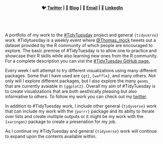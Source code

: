 <h4 style="text-align:center;">
🐦 <a href="https://twitter.com/Edgar_Zamora_">Twitter</a> | 📝
<a href="https://edgarzamora.netlify.com/">Blog</a> | 📧
<a href="mailto:edgarzamora2012@hotmail.com">Email</a> | 👔
<a href="https://www.linkedin.com/in/edgar-zamora-01896b148/">LinkedIn</a>
</h4>

<br>
<br>

A portfolio of my work to the
<a href="https://github.com/rfordatascience/tidytuesday">\#TidyTuesday</a>
project and general `{tidyverse}` work. #Tidytuesday is a weekly event where <a href="https://twitter.com/thomas_mock">@Thomas_mock</a> tweets out a dataset provided by the R community of which people are encouraged to explore. The basic premise of #TidyTuesday is to allow one to practice and showcase their R skills while also learning new ones from the R community. For a complete description you can vist the <a href="https://github.com/rfordatascience/tidytuesday">\#TidyTuesday GitHub page.</a>

Every week I will attempt to try different visualizations using many different packages. Some that I have used are `{gt}`, `{waffle}`, and many others. Not only will I explore different packages, but I also explore the many `geoms_` that are currently avaiable in `{ggplot2}`. Overall my aim of #TidyTuesday is to create visualizations that are both aesthically pleasing but also informative to others. To follow my work you can check out my <a href="https://twitter.com/Edgar_Zamora_">twitter</a>.

In addition to #TidyTuesday work, I include other general `{tidyverse}` work that can include my work with the `{purrr}` package and its abilty to iterate over lists and create mutliple outputs or it might be my work with the `{xaringan}` package to create a presenation for my job. 

As I continue my #TidyTuesday and general `{tidyverse}` work will continue to expand upon the contents available within.

<br>
